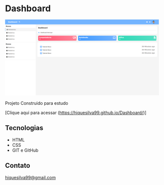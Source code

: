 # Dashboard

![preview](.github/preview.png)

Projeto Construido para estudo

[Clique aqui para acessar (https://hiquesilva99.github.io/Dashboard/)]

##  Tecnologias
- HTML
- CSS
- GIT e GitHub

## Contato

hiquesilva99@gmail.com